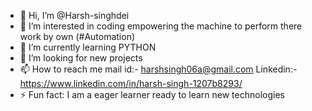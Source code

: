 - 👋 Hi, I’m @Harsh-singhdei
- 👀 I’m interested in coding empowering the machine to perform there work by own (#Automation)
- 🌱 I’m currently learning PYTHON
- 💞️ I’m looking for new projects 
- 📫 How to reach me mail id:- harshsingh06a@gmail.com  Linkedin:- https://www.linkedin.com/in/harsh-singh-1207b8293/
- ⚡ Fun fact: I am a eager learner ready to learn new technologies

<!---
Harsh-singhdei/Harsh-singhdei is a ✨ special ✨ repository because its `README.md` (this file) appears on your GitHub profile.
You can click the Preview link to take a look at your changes.
--->
